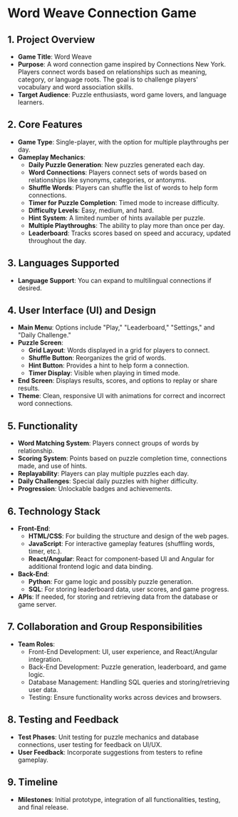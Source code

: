 # Word Weave Connection Game

## 1. Project Overview

- **Game Title**: Word Weave
- **Purpose**: A word connection game inspired by Connections New York. Players connect words based on relationships such as meaning, category, or language roots. The goal is to challenge players' vocabulary and word association skills.
- **Target Audience**: Puzzle enthusiasts, word game lovers, and language learners.

## 2. Core Features

- **Game Type**: Single-player, with the option for multiple playthroughs per day.
- **Gameplay Mechanics**:
  - **Daily Puzzle Generation**: New puzzles generated each day.
  - **Word Connections**: Players connect sets of words based on relationships like synonyms, categories, or antonyms.
  - **Shuffle Words**: Players can shuffle the list of words to help form connections.
  - **Timer for Puzzle Completion**: Timed mode to increase difficulty.
  - **Difficulty Levels**: Easy, medium, and hard.
  - **Hint System**: A limited number of hints available per puzzle.
  - **Multiple Playthroughs**: The ability to play more than once per day.
  - **Leaderboard**: Tracks scores based on speed and accuracy, updated throughout the day.

## 3. Languages Supported

- **Language Support**: You can expand to multilingual connections if desired.

## 4. User Interface (UI) and Design

- **Main Menu**: Options include "Play," "Leaderboard," "Settings," and "Daily Challenge."
- **Puzzle Screen**:
  - **Grid Layout**: Words displayed in a grid for players to connect.
  - **Shuffle Button**: Reorganizes the grid of words.
  - **Hint Button**: Provides a hint to help form a connection.
  - **Timer Display**: Visible when playing in timed mode.
- **End Screen**: Displays results, scores, and options to replay or share results.
- **Theme**: Clean, responsive UI with animations for correct and incorrect word connections.

## 5. Functionality

- **Word Matching System**: Players connect groups of words by relationship.
- **Scoring System**: Points based on puzzle completion time, connections made, and use of hints.
- **Replayability**: Players can play multiple puzzles each day.
- **Daily Challenges**: Special daily puzzles with higher difficulty.
- **Progression**: Unlockable badges and achievements.

## 6. Technology Stack

- **Front-End**:
  - **HTML/CSS**: For building the structure and design of the web pages.
  - **JavaScript**: For interactive gameplay features (shuffling words, timer, etc.).
  - **React/Angular**: React for component-based UI and Angular for additional frontend logic and data binding.
- **Back-End**:
  - **Python**: For game logic and possibly puzzle generation.
  - **SQL**: For storing leaderboard data, user scores, and game progress.
- **APIs**: If needed, for storing and retrieving data from the database or game server.

## 7. Collaboration and Group Responsibilities

- **Team Roles**:
  - Front-End Development: UI, user experience, and React/Angular integration.
  - Back-End Development: Puzzle generation, leaderboard, and game logic.
  - Database Management: Handling SQL queries and storing/retrieving user data.
  - Testing: Ensure functionality works across devices and browsers.

## 8. Testing and Feedback

- **Test Phases**: Unit testing for puzzle mechanics and database connections, user testing for feedback on UI/UX.
- **User Feedback**: Incorporate suggestions from testers to refine gameplay.

## 9. Timeline

- **Milestones**: Initial prototype, integration of all functionalities, testing, and final release.
